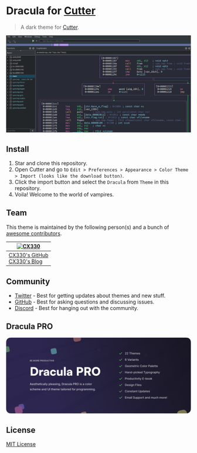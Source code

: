 # Dracula for [Cutter](https://cutter.re/)

> A dark theme for [Cutter](https://cutter.re/).

![Screenshot](./screenshot.png)

## Install

1. Star and clone this repository.
2. Open Cutter and go to `Edit > Preferences > Appearance > Color Theme > Import (looks like the download button)`.
3. Click the import button and select the `Dracula` from `Theme` in this repository.
4. Voila! Welcome to the world of vampires.

## Team

This theme is maintained by the following person(s) and a bunch of [awesome contributors](https://github.com/dracula/x64dbg/graphs/contributors).

| [![CX330](https://github.com/CX330Blake.png?size=100)](https://github.com/CX330Blake)      |
| ------------------------------------------------------------------------------------------ |
| [CX330's GitHub](https://github.com/CX330Blake)<br />[CX330's Blog](https://blog.cx330.tw) |

## Community

-   [Twitter](https://twitter.com/draculatheme) - Best for getting updates about themes and new stuff.
-   [GitHub](https://github.com/dracula/dracula-theme/discussions) - Best for asking questions and discussing issues.
-   [Discord](https://draculatheme.com/discord-invite) - Best for hanging out with the community.

## Dracula PRO

[![Dracula PRO](./.github/dracula-pro.png)](https://draculatheme.com/pro)

## License

[MIT License](./LICENSE)
